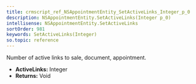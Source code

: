 ```yaml
---
title: crmscript_ref_NSAppointmentEntity_SetActiveLinks_Integer_p_0
description: NSAppointmentEntity.SetActiveLinks(Integer p_0)
intellisense: NSAppointmentEntity.SetActiveLinks
sortOrder: 981
keywords: SetActiveLinks(Integer)
so.topic: reference
---
```



Number of active links to sale, document, appointment.



* **ActiveLinks:** Integer
* **Returns:** Void



